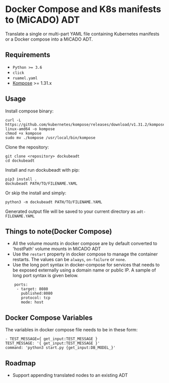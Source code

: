 # Docker Compose and K8s manifests to (MiCADO) ADT

Translate a single or multi-part YAML file containing
Kubernetes manifests or a Docker compose into a MiCADO ADT.

## Requirements

- `Python >= 3.6`
- `click`
- `ruamel.yaml`
- [Kompose](https://github.com/kubernetes/kompose/) >= 1.31.x

## Usage

Install compose binary:

    curl -L https://github.com/kubernetes/kompose/releases/download/v1.31.2/kompose-linux-amd64 -o kompose
    chmod +x kompose
    sudo mv ./kompose /usr/local/bin/kompose

Clone the repository:

    git clone <repository> dockubeadt
    cd dockubeadt

Install and run dockubeadt with pip:

    pip3 install .
    dockubeadt PATH/TO/FILENAME.YAML

Or skip the install and simply:

    python3 -m dockubeadt PATH/TO/FILENAME.YAML

Generated output file will be saved to your current directory as `adt-FILENAME.YAML`

## Things to note(Docker Compose)

- All the volume mounts in docker compose are by default converted to 'hostPath' volume mounts in MiCADO ADT
- Use the `restart` property in docker compose to manage the container restarts. The values can be `always`, `on-failure` or `none`.
- Use the long port syntax in docker-compose for services that needs to be exposed externally using a domain name or public IP. A sample of long port syntax is given below.
```
    ports:
     - target: 8080
       published:8080
       protocol: tcp
       mode: host
```

## Docker Compose Variables

The variables in docker compose file needs to be in these form:

    - TEST_MESSAGE={ get_input:TEST_MESSAGE }
    TEST_MESSAGE: '{ get_input:TEST_MESSAGE }'
    command: 'python3 start.py {get_input:DB_MODEL_}'


## Roadmap

- Support appending translated nodes to an existing ADT
